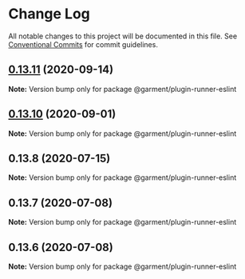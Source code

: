 # Change Log

All notable changes to this project will be documented in this file.
See [Conventional Commits](https://conventionalcommits.org) for commit guidelines.

## [0.13.11](https://github.com/Farfetch/garment/compare/v0.13.10...v0.13.11) (2020-09-14)

**Note:** Version bump only for package @garment/plugin-runner-eslint





## [0.13.10](https://github.com/Farfetch/garment/compare/v0.13.9...v0.13.10) (2020-09-01)

**Note:** Version bump only for package @garment/plugin-runner-eslint





## 0.13.8 (2020-07-15)

**Note:** Version bump only for package @garment/plugin-runner-eslint





## 0.13.7 (2020-07-08)

**Note:** Version bump only for package @garment/plugin-runner-eslint





## 0.13.6 (2020-07-08)

**Note:** Version bump only for package @garment/plugin-runner-eslint

